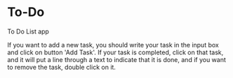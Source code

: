 # To-Do
To Do List app

If you want to add a new task, you should write your task in the input box and click on button 'Add Task'.
If your task is completed, click on that task, and it will put a line through a text to indicate that it is done,
and if you want to remove the task, double click on it. 
